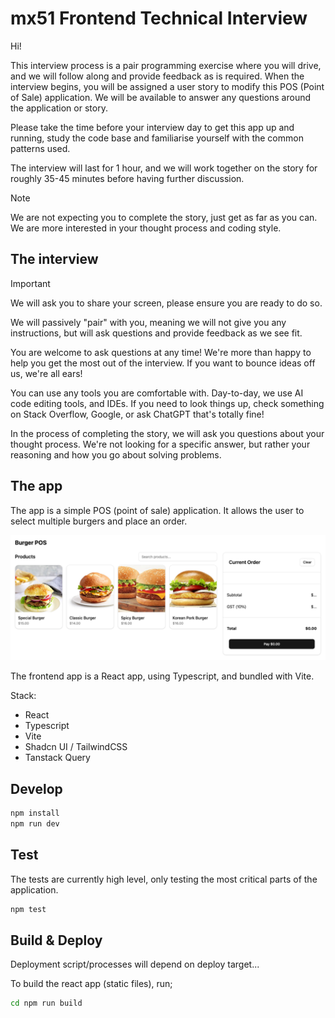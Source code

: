 # mx51 Frontend Technical Interview

Hi!

This interview process is a pair programming exercise where you will drive, and we will follow along and provide feedback as is required.
When the interview begins, you will be assigned a user story to modify this POS (Point of Sale) application.
We will be available to answer any questions around the application or story.

Please take the time before your interview day to get this app up and running,
study the code base and familiarise yourself with the common patterns used.

The interview will last for 1 hour, and we will work together on the story for
roughly 35-45 minutes before having further discussion.

> [!NOTE]  
> We are not expecting you to complete the story, just get as far as you can. We are more interested in your thought process and coding style.

## The interview

> [!IMPORTANT]  
> We will ask you to share your screen, please ensure you are ready to do so.

We will passively "pair" with you, meaning we will not give you any instructions, but will ask questions and provide feedback as we see fit.

You are welcome to ask questions at any time! We're more than happy to help you get the most out of the interview. If you want to bounce ideas off us, we're all ears!

You can use any tools you are comfortable with. Day-to-day, we use AI code editing tools, and IDEs. If you need to look things up, check something on Stack Overflow, Google, or ask ChatGPT that's totally fine!

In the process of completing the story, we will ask you questions about your thought process. We're not looking for a specific answer, but rather your reasoning and how you go about solving problems.

## The app

The app is a simple POS (point of sale) application. It allows the user to select multiple burgers and place an order.

![POS App screenshot](docs/images/app-screenshot.png)

The frontend app is a React app, using Typescript, and bundled with Vite.

Stack:

- React
- Typescript
- Vite
- Shadcn UI / TailwindCSS
- Tanstack Query

## Develop

```bash
npm install
npm run dev
```

## Test

The tests are currently high level, only testing the most critical parts of the application.

```bash
npm test
```

## Build & Deploy

Deployment script/processes will depend on deploy target...

To build the react app (static files), run;

```bash
cd npm run build
```
